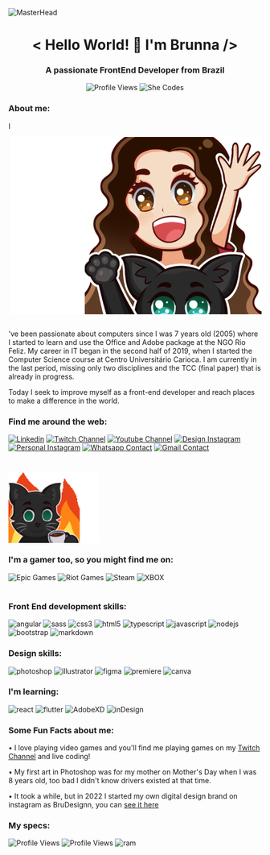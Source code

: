 ![MasterHead](https://user-images.githubusercontent.com/95478989/198955082-6e78ebb5-e1e4-49f9-8d32-6e5af3984dcd.gif)

<h1 align="center">< Hello World! 👋 I'm Brunna /></h1>
<h3 align="center">A passionate FrontEnd Developer from Brazil</h3>
<div align="center" >
    <span><img src="https://komarev.com/ghpvc/?username=brunnamattos&label=Profile%20views&color=5C3099&style=for-the-badge" alt="Profile Views" /></span>
    <span><img src="https://img.shields.io/badge/She_Codes-&#10084;-ED1C24.svg?style=for-the-badge" alt="She Codes" /></span>
</div>

<div>
    <h3>About me:</h3>
    <img src="6.png" width="500" align="right" style="margin: 30px 0" alt="my emote" />
    <span style="margin-top: 30px">I've been passionate about computers since I was 7 years old (2005) where I started to learn and use the Office and Adobe package at the NGO Rio Feliz. My career in IT began in the second half of 2019, when I started the Computer Science course at Centro Universitário Carioca. I am currently in the last period, missing only two disciplines and the TCC (final paper) that is already in progress.
        <p>Today I seek to improve myself as a front-end developer and reach places to make a difference in the world.</p>
    </span>
</div>

<h3>Find me around the web:</h3>
<span><a href="https://www.linkedin.com/in/brunna-mattos/"><img src="https://img.shields.io/badge/LinkedIn-0077B5?style=for-the-badge&logo=linkedin&logoColor=white" alt="Linkedin" /></a></span>
<span><a href="https://www.twitch.tv/kayzeri/"><img src="https://img.shields.io/badge/Twitch-9146FF?style=for-the-badge&logo=twitch&logoColor=white" alt="Twitch Channel" /></a></span>
<span><a href="https://www.youtube.com/channel/UCXtd4vmRoaDH2PXo2fLElVg"><img src="https://img.shields.io/badge/YouTube-FF0000?style=for-the-badge&logo=youtube&logoColor=white" alt="Youtube Channel" /></a></span>
<span><a href="https://www.linkedin.com/in/brudesignn_/"><img src="https://img.shields.io/badge/Design_Instagram-E4405F?style=for-the-badge&logo=instagram&logoColor=white" alt="Design Instagram" /></a></span>
<span><a href="https://www.linkedin.com/in/brunna-mattos/"><img src="https://img.shields.io/badge/Personal_Instagram-E4405F?style=for-the-badge&logo=instagram&logoColor=white" alt="Personal Instagram" /></a></span>
<span><a href="http://wa.me/5521972808887/"><img src="https://img.shields.io/badge/WhatsApp-25D366?style=for-the-badge&logo=whatsapp&logoColor=white" alt="Whatsapp Contact" /></a></span>
<span><a href="mailto:rjbrunnamattos@gmail.com"><img src="https://img.shields.io/badge/Gmail-D14836?style=for-the-badge&logo=gmail&logoColor=white" alt="Gmail Contact" /></a></span>



<h1></h1>
<img src="that-is-fine.gif" width="180" align="left" alt="my cat emote" />
<div style="display: inline-block;">
    <h3>I'm a gamer too, so you might find me on:</h3>
    <span><img src="https://img.shields.io/badge/Epic_Games_|_kai_seri-313131?style=for-the-badge&logo=Epic%20Games&logoColor=white" alt="Epic Games" /></span>
    <span><img src="https://img.shields.io/badge/Riot_Games_|_kayseri-D32936?style=for-the-badge&logo=riot-games&logoColor=white" alt="Riot Games" /></span>
    <span><img src="https://img.shields.io/badge/Steam_|_kayseri-000000?style=for-the-badge&logo=steam&logoColor=white" alt="Steam" /></span>
    <span><img src="https://img.shields.io/badge/Xbox_|_LITTLE_BUUH-107C10?style=for-the-badge&logo=xbox&logoColor=white" alt="XBOX" /></span>
</div>
<h1></h1>
<h3>Front End development skills:</h3>
<span><img src="https://img.shields.io/badge/Angular-DD0031?style=for-the-badge&logo=angular&logoColor=white" alt="angular" /></span>
<span><img src="https://img.shields.io/badge/Sass-CC6699?style=for-the-badge&logo=sass&logoColor=white" alt="sass" /></span>
<span><img src="https://img.shields.io/badge/CSS3-1572B6?style=for-the-badge&logo=css3&logoColor=white" alt="css3" /></span>
<span><img src="https://img.shields.io/badge/HTML5-E34F26?style=for-the-badge&logo=html5&logoColor=white" alt="html5" /></span>
<span><img src="https://img.shields.io/badge/TypeScript-007ACC?style=for-the-badge&logo=typescript&logoColor=white" alt="typescript" /></span>
<span><img src="https://img.shields.io/badge/JavaScript-323330?style=for-the-badge&logo=javascript&logoColor=F7DF1E" alt="javascript" /></span>
<span><img src="https://img.shields.io/badge/Node.js-43853D?style=for-the-badge&logo=node.js&logoColor=white" alt="nodejs" /></span>
<span><img src="https://img.shields.io/badge/Bootstrap-563D7C?style=for-the-badge&logo=bootstrap&logoColor=white" alt="bootstrap" /></span>
<span><img src="https://img.shields.io/badge/Markdown-000000?style=for-the-badge&logo=markdown&logoColor=white" alt="markdown" /></span>

<h3>Design skills:</h3>
<span><img src="https://img.shields.io/badge/Adobe%20Photoshop-31A8FF?style=for-the-badge&logo=Adobe%20Photoshop&logoColor=black" alt="photoshop" /></span>
<span><img src="https://img.shields.io/badge/Adobe%20Illustrator-FF9A00?style=for-the-badge&logo=adobe%20illustrator&logoColor=white" alt="illustrator" /></span>
<span><img src="https://img.shields.io/badge/Figma-F24E1E?style=for-the-badge&logo=figma&logoColor=white" alt="figma" /></span>
<span><img src="https://img.shields.io/badge/Adobe%20Premiere%20Pro-9999FF?style=for-the-badge&logo=Adobe%20Premiere%20Pro&logoColor=white" alt="premiere" /></span>
<span><img src="https://img.shields.io/badge/Canva-%2300C4CC.svg?&style=for-the-badge&logo=Canva&logoColor=white" alt="canva" /></span>

<h3>I'm learning:</h3>
<span><img src="https://img.shields.io/badge/React-20232A?style=for-the-badge&logo=react&logoColor=61DAFB" alt="react" /></span>
<span><img src="https://img.shields.io/badge/Flutter-02569B?style=for-the-badge&logo=flutter&logoColor=white" alt="flutter" /></span>
<span><img src="https://img.shields.io/badge/Adobe%20XD-470137?style=for-the-badge&logo=Adobe%20XD&logoColor=#FF61F6" alt="AdobeXD" /></span>
<span><img src="https://img.shields.io/badge/Adobe%20InDesign-FF3366?style=for-the-badge&logo=Adobe%20InDesign&logoColor=white" alt="inDesign" /></span>

<h3>Some Fun Facts about me:</h3>
<div>
    <p>• I love playing video games and you'll find me playing games on my <a href="https://twitch.tv/kayzeri">Twitch Channel</a> and live coding!</p>
    <p>• My first art in Photoshop was for my mother on Mother's Day when I was 8 years old, too bad I didn't know drivers existed at that time.</p>
    <p>• It took a while, but in 2022 I started my own digital design brand on instagram as BruDesignn, you can <a href="https://www.instagram.com/brudesignn_/">see it here</a></p>
</div>

<h3>My specs:</h3>
<span><img src="https://img.shields.io/badge/AMD-Ryzen_7_5700X-ED1C24?style=for-the-badge&logo=amd&logoColor=white" alt="Profile Views" /></span>
<span><img src="https://img.shields.io/badge/AMD-Radeon RX_5600_XT-ED1C24?style=for-the-badge&logo=amd&logoColor=white" alt="Profile Views" /></span>
<span align="center"><img src="https://img.shields.io/badge/RAM-XPG 32gb-ED1C24.svg?style=for-the-badge" alt="ram" /></span>

<h1></h1>
